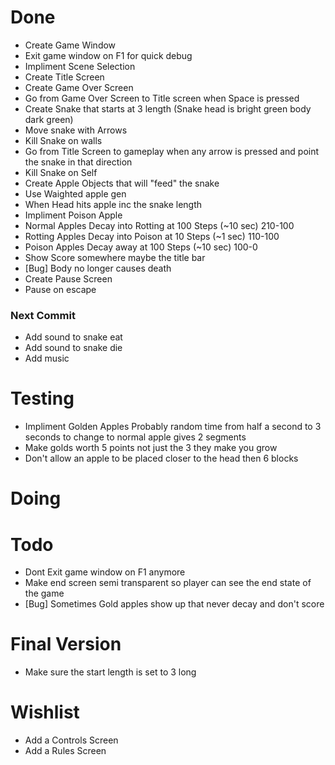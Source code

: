 # Done
* Create Game Window
* Exit game window on F1 for quick debug
* Impliment Scene Selection
* Create Title Screen
* Create Game Over Screen
* Go from Game Over Screen to Title screen when Space is pressed
* Create Snake that starts at 3 length (Snake head is bright green body dark green)
* Move snake with Arrows
* Kill Snake on walls
* Go from Title Screen to gameplay when any arrow is pressed and point the snake in that direction
* Kill Snake on Self
* Create Apple Objects that will "feed" the snake
* Use Waighted apple gen
* When Head hits apple inc the snake length
* Impliment Poison Apple
* Normal Apples Decay into Rotting at 100 Steps (~10 sec) 210-100
* Rotting Apples Decay into Poison at 10 Steps (~1 sec) 110-100
* Poison Apples Decay away at 100 Steps (~10 sec) 100-0
* Show Score somewhere maybe the title bar
* [Bug] Body no longer causes death
* Create Pause Screen
* Pause on escape

### Next Commit
* Add sound to snake eat
* Add sound to snake die
* Add music

# Testing
* Impliment Golden Apples Probably random time from half a second to 3 seconds to change to normal apple gives 2 segments
* Make golds worth 5 points not just the 3 they make you grow
* Don't allow an apple to be placed closer to the head then 6 blocks

# Doing

# Todo
* Dont Exit game window on F1 anymore
* Make end screen semi transparent so player can see the end state of the game
* [Bug] Sometimes Gold apples show up that never decay and don't score

# Final Version
* Make sure the start length is set to 3 long

# Wishlist
* Add a Controls Screen
* Add a Rules Screen